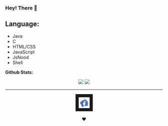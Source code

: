 ### Hey! There 👋

## Language:

- Java
- C
- HTML/CSS
- JavaScript
- JsNood
- Shell

**Github Stats:**

<p align="center">
  <img src="https://github-readme-stats.vercel.app/api?username=santuroy7&show_icons=true&theme=dracula&line_height=32">
  <img src="https://github-readme-stats.vercel.app/api/top-langs/?username=santuroy7&count_private=true&theme=dracula">
</p>
<hr>

<p align="center">
  <a href="https://www.facebook.com/santu.roy.589
" target="_blank"><img src="https://github.com/santuroy7/santuroy7/blob/main/facebook.png" 
alt="Loading.." width="35" height="35" border="10" /></a>
  </p>

 <p align="center">
    ❤
 </p>

